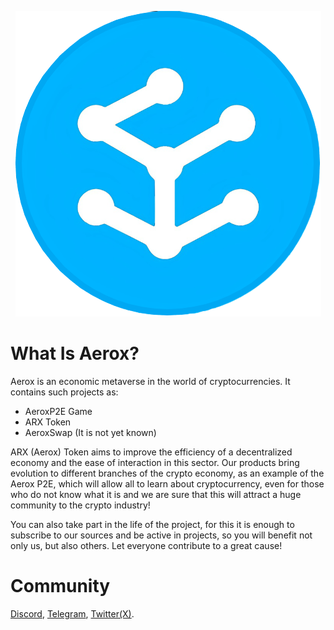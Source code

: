 <p align="center">
  <img src="docs/logo.png" />
</p>

# What Is Aerox?
Aerox is an economic metaverse in the world of cryptocurrencies. It contains such projects as:

 * AeroxP2E Game
 * ARX Token
 * AeroxSwap (It is not yet known)

ARX (Aerox) Token aims to improve the efficiency of a decentralized economy and the ease of interaction in this sector. 
Our products bring evolution to different branches of the crypto economy, as an example of the Aerox P2E, which will allow all to learn about cryptocurrency, even for those who do not know what it is and we are sure that this will attract a huge community to the crypto industry!

You can also take part in the life of the project, for this it is enough to subscribe to our sources and be active in projects, so you will benefit not only us, but also others. Let everyone contribute to a great cause!

# Community
[Discord](https://discord.com/invite/fgfjxdazvE), [Telegram](https://t.me/+RHu-LZI0NvNlODEy), [Twitter(X)](https://twitter.com/aeroxworld).
